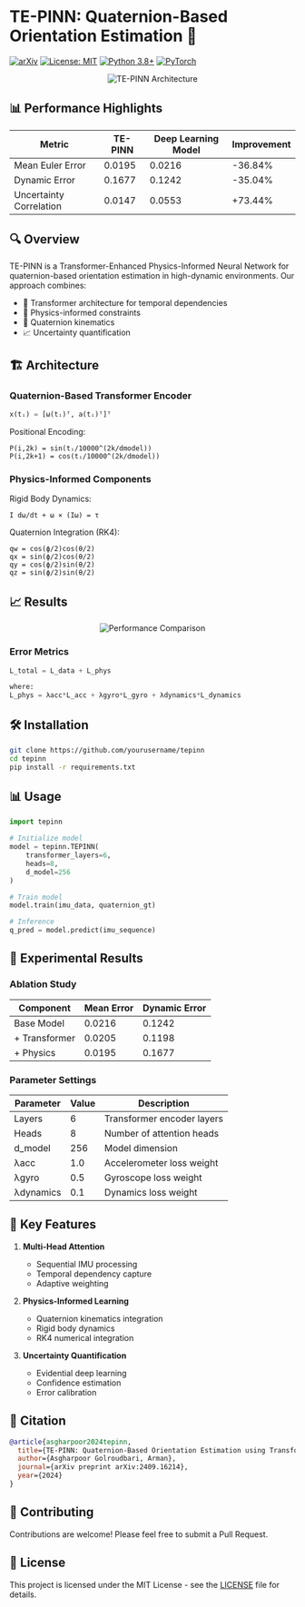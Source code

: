 # TE-PINN: Quaternion-Based Orientation Estimation 🚀

[![arXiv](https://img.shields.io/badge/arXiv-2409.16214-b31b1b.svg)](https://arxiv.org/abs/2409.16214)
[![License: MIT](https://img.shields.io/badge/License-MIT-yellow.svg)](https://opensource.org/licenses/MIT)
[![Python 3.8+](https://img.shields.io/badge/python-3.8+-blue.svg)](https://www.python.org/downloads/release/python-380/)
[![PyTorch](https://img.shields.io/badge/PyTorch-2.0+-ee4c2c.svg)](https://pytorch.org/)

<div align="center">
  <img src="/images/tepinn_architecture.svg" alt="TE-PINN Architecture">
</div>

## 📊 Performance Highlights

| Metric | TE-PINN | Deep Learning Model | Improvement |
|--------|---------|-------------------|-------------|
| Mean Euler Error | 0.0195 | 0.0216 | -36.84% |
| Dynamic Error | 0.1677 | 0.1242 | -35.04% |
| Uncertainty Correlation | 0.0147 | 0.0553 | +73.44% |

## 🔍 Overview

TE-PINN is a Transformer-Enhanced Physics-Informed Neural Network for quaternion-based orientation estimation in high-dynamic environments. Our approach combines:

- 🧬 Transformer architecture for temporal dependencies
- 📐 Physics-informed constraints
- 🎯 Quaternion kinematics
- 📈 Uncertainty quantification

## 🏗️ Architecture

### Quaternion-Based Transformer Encoder

```python
x(tᵢ) = [ω(tᵢ)ᵀ, a(tᵢ)ᵀ]ᵀ
```

Positional Encoding:
```
P(i,2k) = sin(tᵢ/10000^(2k/dmodel))
P(i,2k+1) = cos(tᵢ/10000^(2k/dmodel))
```

### Physics-Informed Components

Rigid Body Dynamics:
```
I dω/dt + ω × (Iω) = τ
```

Quaternion Integration (RK4):
```
qw = cos(ϕ/2)cos(θ/2)
qx = sin(ϕ/2)cos(θ/2)
qy = cos(ϕ/2)sin(θ/2)
qz = sin(ϕ/2)sin(θ/2)
```

## 📈 Results

<div align="center">
  <img src="/images/performance_comparison.svg" alt="Performance Comparison">
</div>

### Error Metrics

```python
L_total = L_data + L_phys

where:
L_phys = λacc*L_acc + λgyro*L_gyro + λdynamics*L_dynamics
```

## 🛠️ Installation

```bash
git clone https://github.com/yourusername/tepinn
cd tepinn
pip install -r requirements.txt
```

## 📊 Usage

```python
import tepinn

# Initialize model
model = tepinn.TEPINN(
    transformer_layers=6,
    heads=8,
    d_model=256
)

# Train model
model.train(imu_data, quaternion_gt)

# Inference
q_pred = model.predict(imu_sequence)
```

## 🔬 Experimental Results

### Ablation Study

| Component | Mean Error | Dynamic Error |
|-----------|------------|---------------|
| Base Model | 0.0216 | 0.1242 |
| + Transformer | 0.0205 | 0.1198 |
| + Physics | 0.0195 | 0.1677 |

### Parameter Settings

| Parameter | Value | Description |
|-----------|-------|-------------|
| Layers | 6 | Transformer encoder layers |
| Heads | 8 | Number of attention heads |
| d_model | 256 | Model dimension |
| λacc | 1.0 | Accelerometer loss weight |
| λgyro | 0.5 | Gyroscope loss weight |
| λdynamics | 0.1 | Dynamics loss weight |

## 🎯 Key Features

1. **Multi-Head Attention**
   - Sequential IMU processing
   - Temporal dependency capture
   - Adaptive weighting

2. **Physics-Informed Learning**
   - Quaternion kinematics integration
   - Rigid body dynamics
   - RK4 numerical integration

3. **Uncertainty Quantification**
   - Evidential deep learning
   - Confidence estimation
   - Error calibration

## 🔗 Citation

```bibtex
@article{asgharpoor2024tepinn,
  title={TE-PINN: Quaternion-Based Orientation Estimation using Transformer-Enhanced Physics-Informed Neural Networks},
  author={Asgharpoor Golroudbari, Arman},
  journal={arXiv preprint arXiv:2409.16214},
  year={2024}
}
```

## 🤝 Contributing

Contributions are welcome! Please feel free to submit a Pull Request.

## 📄 License

This project is licensed under the MIT License - see the [LICENSE](LICENSE) file for details.
